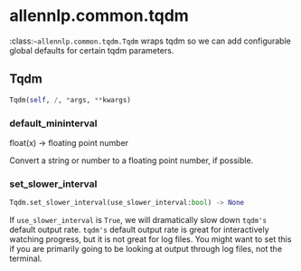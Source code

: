 # allennlp.common.tqdm

:class:`~allennlp.common.tqdm.Tqdm` wraps tqdm so we can add configurable
global defaults for certain tqdm parameters.

## Tqdm
```python
Tqdm(self, /, *args, **kwargs)
```

### default_mininterval
float(x) -> floating point number

Convert a string or number to a floating point number, if possible.
### set_slower_interval
```python
Tqdm.set_slower_interval(use_slower_interval:bool) -> None
```

If ``use_slower_interval`` is ``True``, we will dramatically slow down ``tqdm's`` default
output rate.  ``tqdm's`` default output rate is great for interactively watching progress,
but it is not great for log files.  You might want to set this if you are primarily going
to be looking at output through log files, not the terminal.

